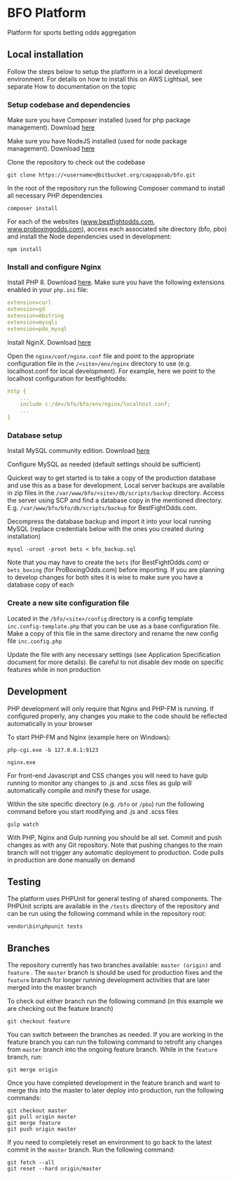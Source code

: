 # BFO Platform

Platform for sports betting odds aggregation

## Local installation

Follow the steps below to setup the platform in a local development environment. For details on how to install this on AWS Lightsail, see separate How to documentation on the topic

### Setup codebase and dependencies

Make sure you have Composer installed (used for php package management). Download [here](https://getcomposer.org/download/)

Make sure you have NodeJS installed (used for node package management). Download [here](https://nodejs.org/en/download/)

Clone the repository to check out the codebase

```
git clone https://<username>@bitbucket.org/capappsab/bfo.git
```

In the root of the repository run the following Composer command to install all necessary PHP dependencies

```
composer install
```

For each of the websites (www.bestfightodds.com, www.proboxingodds.com), access each associated site directory (bfo, pbo) and install the Node dependencies used in development:

```
npm install
```

### Install and configure Nginx

Install PHP 8. Download [here](https://windows.php.net/download#php-8.0). Make sure you have the following extensions enabled in your `php.ini` file:

```yaml
extension=curl
extension=gd
extension=mbstring
extension=mysqli
extension=pdo_mysql
```

Install NginX. Download [here](http://nginx.org/en/download.html)

Open the `nginx/conf/nginx.conf` file and point to the appropriate configuration file in the `/<site>/env/nginx` directory to use (e.g. localhost.conf for local development). For example, here we point to the localhost configuration for bestfightodds:

```yaml
http {
    ...
    include c:/dev/bfo/bfo/env/nginx/localhost.conf;
    ...
}
```

### Database setup

Install MySQL community edition. Download [here](https://downloads.mysql.com/archives/community/)

Configure MySQL as needed (default settings should be sufficient)

Quickest way to get started is to take a copy of the production database and use this as a base for development. Local server backups are available in zip files in the `/var/www/bfo/<site>/db/scripts/backup` directory. Access the server using SCP and find a database copy in the mentioned directory. E.g. `/var/www/bfo/bfo/db/scripts/backup` for BestFightOdds.com.

Decompress the database backup and import it into your local running MySQL (replace credentials below with the ones you created during installation)

```
mysql -uroot -proot bets < bfo_backup.sql
```

Note that you may have to create the `bets` (for BestFightOdds.com) or `bets_boxing` (for ProBoxingOdds.com) before importing. If you are planning to develop changes for both sites it is wise to make sure you have a database copy of each

### Create a new site configuration file

Located in the `/bfo/<site>/config` directory is a config template `inc.config-template.php` that you can be use as a base configuration file. Make a copy of this file in the same directory and rename the new config file `inc.config.php`

Update the file with any necessary settings (see Application Specification document for more details). Be careful to not disable dev mode on specific features while in non production

## Development

PHP development will only require that Nginx and PHP-FM is running. If configured properly, any changes you make to the code should be reflected automatically in your browser

To start PHP-FM and Nginx (example here on Windows):

```
php-cgi.exe -b 127.0.0.1:9123
```
```
nginx.exe
```

For front-end Javascript and CSS changes you will need to have gulp running to monitor any changes to .js and .scss files as gulp will automatically compile and minify these for usage.

Within the site specific directory (e.g. `/bfo` or `/pbo`) run the following command before you start modifying and .js and .scss files

```
gulp watch
```

With PHP, Nginx and Gulp running you should be all set. Commit and push changes as with any Git repository. Note that pushing changes to the main branch will not trigger any automatic deployment to production. Code pulls in production are done manually on demand

## Testing 

The platform uses PHPUnit for general testing of shared components. The PHPUnit scripts are available in the `/tests` directory of the repository and can be run using the following command while in the repository root:

```
vendor\bin\phpunit tests
```

## Branches

The repository currently has two branches available: `master (origin)` and `feature` . The `master` branch is should be used for production fixes and the `feature` branch for longer running development activities that are later merged into the master branch

To check out either branch run the following command (in this example we are checking out the feature branch)

```
git checkout feature
```

You can switch between the branches as needed. If you are working in the feature branch you can run the following command to retrofit any changes from `master` branch into the ongoing feature branch. While in the `feature` branch, run:

```
git merge origin
```

Once you have completed development in the feature branch and want to merge this into the master to later deploy into production, run the following commands:

```
git checkout master
git pull origin master
git merge feature
git push origin master
```

If you need to completely reset an environment to go back to the latest commit in the `master` branch. Run the following command:

```
git fetch --all
git reset --hard origin/master
```
